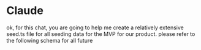 # Claude

ok, for this chat, you are going to help me create a relatively extensive seed.ts file for all seeding data for the MVP for our product. please refer to the following schema for all future
